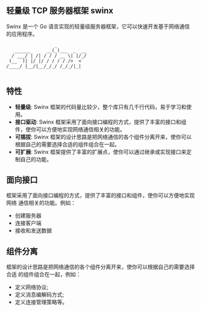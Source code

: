 ## 轻量级 TCP 服务器框架 swinx
Swinx 是一个 Go 语言实现的轻量级服务器框架，它可以快速开发基于网络通信的应用程序。

```       
                  _           
   ______      __(_)___  _  __
  / ___/ | /| / / / __ \| |/_/
 (__  )| |/ |/ / / / / />  <  
/____/ |__/|__/_/_/ /_/_/|_|  
                                
  ```
## 特性
- **轻量级**: Swinx 框架的代码量比较少，整个库只有几千行代码，易于学习和使用。
- **接口驱动**: Swinx 框架采用了面向接口编程的方式，提供了丰富的接口和组件，使你可以方便地实现网络通信相关的功能。
- **可插拔**: Swinx 框架的设计思路是把网络通信的各个组件分离开来，使你可以根据自己的需要选择合适的组件组合在一起。
- **可扩展**: Swinx 框架提供了丰富的扩展点，使你可以通过继承或实现接口来定制自己的功能。

## 面向接口
框架采用了面向接口编程的方式，提供了丰富的接口和组件，使你可以方便地实现网络
通信相关的功能。例如：
- 创建服务器
- 连接客户端
- 接收和发送数据

## 组件分离
框架的设计思路是把网络通信的各个组件分离开来，使你可以根据自己的需要选择合适
的组件组合在一起，例如：
- 定义网络协议;
- 定义消息编解码方式;
- 定义连接管理策略等。